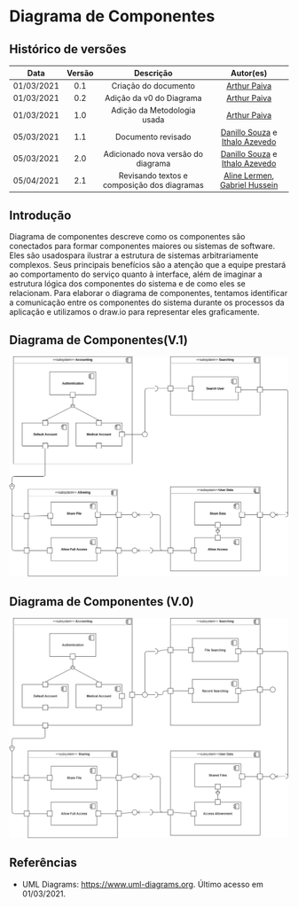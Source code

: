 # Diagrama de Componentes

## Histórico de versões

|    Data    | Versão |                  Descrição                  |                                              Autor(es)                                               |
| :--------: | :----: | :-----------------------------------------: | :--------------------------------------------------------------------------------------------------: |
| 01/03/2021 |  0.1   |            Criação do documento             |                           [Arthur Paiva](https://github.com/ArthurPaivaT)                            |
| 01/03/2021 |  0.2   |          Adição da v0 do Diagrama           |                           [Arthur Paiva](https://github.com/ArthurPaivaT)                            |
| 01/03/2021 |  1.0   |         Adição da Metodologia usada         |                           [Arthur Paiva](https://github.com/ArthurPaivaT)                            |
| 05/03/2021 |  1.1   |             Documento revisado              |  [Danillo Souza](https://github.com/DanilloGS) e [Ithalo Azevedo](https://github.com/ithaloazevedo)  |
| 05/03/2021 |  2.0   |     Adicionado nova versão do diagrama      |  [Danillo Souza](https://github.com/DanilloGS) e [Ithalo Azevedo](https://github.com/ithaloazevedo)  |
| 05/04/2021 |  2.1   | Revisando textos e composição dos diagramas | [Aline Lermen](https://github.com/AlineLermen), [Gabriel Hussein](https://github.com/GabrielHussein) |

## Introdução

Diagrama de componentes descreve como os componentes são conectados para formar componentes maiores ou sistemas de software. Eles são usados ​​para ilustrar a estrutura de sistemas arbitrariamente complexos. Seus principais benefícios são a atenção que a equipe prestará ao comportamento do serviço quanto à interface, além de imaginar a estrutura lógica dos componentes do sistema e de como eles se relacionam. Para elaborar o diagrama de componentes, tentamos identificar a comunicação entre os componentes do sistema durante os processos da aplicação e utilizamos o draw.io para representar eles graficamente.

## Diagrama de Componentes(V.1)
![V1](../assets/images/04-diagramasUML/diagramaComponentes/diagramaComponentesV1.png)
## Diagrama de Componentes (V.0)
![V0](../assets/images/04-diagramasUML/diagramaComponentes/diagramaComponentes.jpg)

## Referências

- UML Diagrams: https://www.uml-diagrams.org. Último acesso em 01/03/2021.
